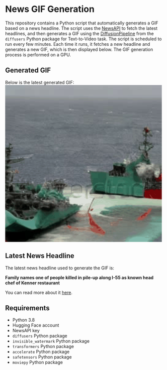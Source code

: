 # News GIF Generation
This repository contains a Python script that automatically generates a GIF based on a news headline. The script uses the [NewsAPI](https://newsapi.org/) to fetch the latest headlines, and then generates a GIF using the [DiffusionPipeline](https://github.com/huggingface/diffusers) from the `diffusers` Python package for Text-to-Video task.
The script is scheduled to run every few minutes. Each time it runs, it fetches a new headline and generates a new GIF, which is then displayed below. The GIF generation process is performed on a GPU.

## Generated GIF
Below is the latest generated GIF:
![Generated GIF](output.gif?raw=true&v=1698318309)

## Latest News Headline
The latest news headline used to generate the GIF is:

**Family names one of people killed in pile-up along I-55 as known head chef of Kenner restaurant**

You can read more about it [here](https://www.wdsu.com/article/family-names-one-of-people-killed-in-pile-up-along-i-55-as-known-head-chef-of-kenner-restaurant/45632448).

## Requirements
- Python 3.8
- Hugging Face account
- NewsAPI key
- `diffusers` Python package
- `invisible_watermark` Python package
- `transformers` Python package
- `accelerate` Python package
- `safetensors` Python package
- `moviepy` Python package
